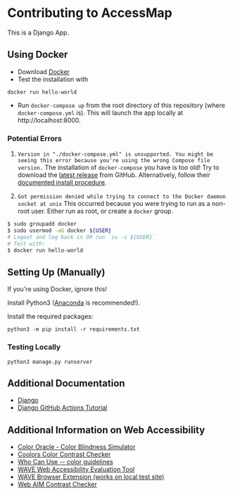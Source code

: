 # Contributing to AccessMap

This is a Django App.

## Using Docker

- Download [Docker](https://www.docker.com/get-started)
- Test the installation with
```
docker run hello-world
```
- Run `docker-compose up` from the root directory of this repository
(where `docker-compose.yml` is).
This will launch the app locally at http://localhost:8000.

### Potential Errors

1. `Version in "./docker-compose.yml" is unsupported. You might be seeing this error because you're using the wrong Compose file version.`
The installation of `docker-compose` you have is too old!
Try to download the [latest release](https://github.com/docker/compose/releases)
from GitHub.
Alternatively, follow their
[documented install procedure](https://docs.docker.com/compose/install/).

2. `Got permission denied while trying to connect to the Docker daemon socket at unix`
This occurred because you were trying to run as a non-root user.
Either run as root, or create a `docker` group.
```bash
$ sudo groupadd docker
$ sudo usermod -aG docker ${USER}
# Logout and log back in OR run `su -s ${USER}`
# Test with:
$ docker run hello-world
```

## Setting Up (Manually)

If you're using Docker, ignore this!

Install Python3 ([Anaconda](https://www.anaconda.com/products/individual)
is recommended!).

Install the required packages:
```
python3 -m pip install -r requirements.txt
```

### Testing Locally

```
python3 manage.py runserver
```

## Additional Documentation

- [Django](https://docs.djangoproject.com/en/3.2/)
- [Django GitHub Actions Tutorial](https://www.hacksoft.io/blog/github-actions-in-action-setting-up-django-and-postgres)

## Additional Information on Web Accessibility

- [Color Oracle - Color Blindness Simulator](https://colororacle.org/)
- [Coolors Color Contrast Checker](https://coolors.co/contrast-checker)
- [Who Can Use -- color guidelines](https://whocanuse.com/)
- [WAVE Web Accessibility Evaluation Tool](https://wave.webaim.org/)
- [WAVE Browser Extension (works on local test site)](https://wave.webaim.org/extension/)
- [Web AIM Contrast Checker](https://webaim.org/resources/contrastchecker/)
